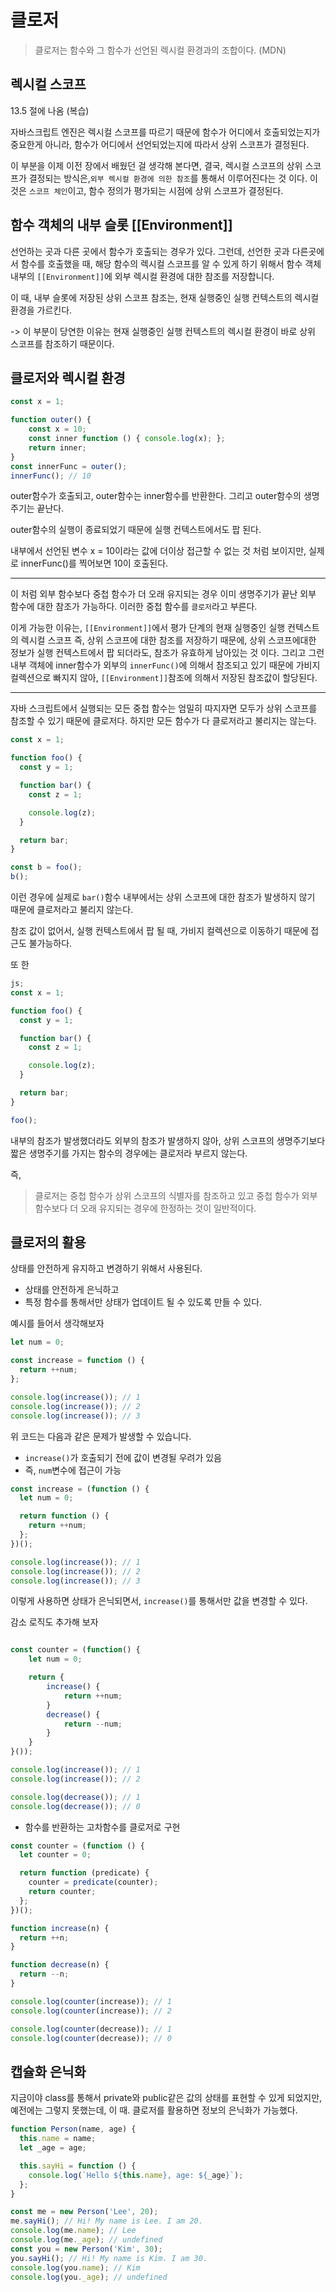 # 클로저

> 클로저는 함수와 그 함수가 선언된 렉시컬 환경과의 조합이다. (MDN)

## 렉시컬 스코프

13.5 절에 나옴 (복습)

자바스크립트 엔진은 렉시컬 스코프를 따르기 때문에 함수가 어디에서 호출되었는지가 중요한게 아니라, 함수가 어디에서 선언되었는지에 따라서 상위 스코프가 결정된다.

이 부분을 이제 이전 장에서 배웠던 걸 생각해 본다면, 결국, 렉시컬 스코프의 상위 스코프가 결정되는 방식은,`외부 렉시컬 환경에 의한 참조`를 통해서 이루어진다는 것 이다. 이것은 `스코프 체인`이고, 함수 정의가 평가되는 시점에 상위 스코프가 결정된다.

## 함수 객체의 내부 슬롯 [[Environment]]

선언하는 곳과 다른 곳에서 함수가 호출되는 경우가 있다. 그런데, 선언한 곳과 다른곳에서 함수를 호출했을 때, 해당 함수의 렉시컬 스코프를 알 수 있게 하기 위해서 함수 객체 내부의 `[[Environment]]`에 외부 렉시컬 환경에 대한 참조를 저장합니다.

이 때, 내부 슬롯에 저장된 상위 스코프 참조는, 현재 실행중인 실행 컨텍스트의 렉시컬 환경을 가르킨다.

-> 이 부분이 당연한 이유는 현재 실행중인 실행 컨텍스트의 렉시컬 환경이 바로 상위 스코프를 참조하기 때문이다.

## 클로저와 렉시컬 환경

```js
const x = 1;

function outer() {
    const x = 10;
    const inner function () { console.log(x); };
    return inner;
}
const innerFunc = outer();
innerFunc(); // 10
```

outer함수가 호출되고, outer함수는 inner함수를 반환한다. 그리고 outer함수의 생명주기는 끝난다.

outer함수의 실행이 종료되었기 때문에 실행 컨텍스트에서도 팝 된다.

내부에서 선언된 변수 x = 10이라는 값에 더이상 접근할 수 없는 것 처럼 보이지만, 실제로 innerFunc()를 찍어보면 10이 호출된다.

---

이 처럼 외부 함수보다 중첩 함수가 더 오래 유지되는 경우 이미 생명주기가 끝난 외부 함수에 대한 참조가 가능하다. 이러한 중첩 함수를 `클로저`라고 부른다.

이게 가능한 이유는, `[[Environment]]`에서 평가 단계의 현재 실행중인 실행 컨텍스트의 렉시컬 스코프 즉, 상위 스코프에 대한 참조를 저장하기 때문에, 상위 스코프에대한 정보가 실행 컨텍스트에서 팝 되더라도, 참조가 유효하게 남아있는 것 이다. 그리고 그런 내부 객체에 inner함수가 외부의 `innerFunc()`에 의해서 참조되고 있기 때문에 가비지 컬렉션으로 빠지지 않아, `[[Environment]]`참조에 의해서 저장된 참조값이 할당된다.

---

자바 스크립트에서 실행되는 모든 중첩 함수는 엄밀히 따지자면 모두가 상위 스코프를 참조할 수 있기 때문에 클로저다. 하지만 모든 함수가 다 클로저라고 불리지는 않는다.

```js
const x = 1;

function foo() {
  const y = 1;

  function bar() {
    const z = 1;

    console.log(z);
  }

  return bar;
}

const b = foo();
b();
```

이런 경우에 실제로 `bar()`함수 내부에서는 상위 스코프에 대한 참조가 발생하지 않기 때문에 클로저라고 불리지 않는다.

참조 값이 없어서, 실행 컨텍스트에서 팝 될 때, 가비지 컬렉션으로 이동하기 때문에 접근도 불가능하다.

또 한

```js
js;
const x = 1;

function foo() {
  const y = 1;

  function bar() {
    const z = 1;

    console.log(z);
  }

  return bar;
}

foo();
```

내부의 참조가 발생했더라도 외부의 참조가 발생하지 않아, 상위 스코프의 생명주기보다 짧은 생명주기를 가지는 함수의 경우에는 클로저라 부르지 않는다.

즉,

> 클로저는 중첩 함수가 상위 스코프의 식별자를 참조하고 있고 중첩 함수가 외부 함수보다 더 오래 유지되는 경우에 한정하는 것이 일반적이다.

## 클로저의 활용

상태를 안전하게 유지하고 변경하기 위해서 사용된다.

- 상태를 안전하게 은닉하고
- 특정 함수를 통해서만 상태가 업데이트 될 수 있도록 만들 수 있다.

예시를 들어서 생각해보자

```js
let num = 0;

const increase = function () {
  return ++num;
};

console.log(increase()); // 1
console.log(increase()); // 2
console.log(increase()); // 3
```

위 코드는 다음과 같은 문제가 발생할 수 있습니다.

- `increase()`가 호출되기 전에 값이 변경될 우려가 있음
- 즉, `num`변수에 접근이 가능

```js
const increase = (function () {
  let num = 0;

  return function () {
    return ++num;
  };
})();

console.log(increase()); // 1
console.log(increase()); // 2
console.log(increase()); // 3
```

이렇게 사용하면 상태가 은닉되면서, `increase()`를 통해서만 값을 변경할 수 있다.

감소 로직도 추가해 보자

```js

const counter = (function() {
    let num = 0;

    return {
        increase() {
            return ++num;
        }
        decrease() {
            return --num;
        }
    }
}());

console.log(increase()); // 1
console.log(increase()); // 2

console.log(decrease()); // 1
console.log(decrease()); // 0
```

- 함수를 반환하는 고차함수를 클로저로 구현

```js
const counter = (function () {
  let counter = 0;

  return function (predicate) {
    counter = predicate(counter);
    return counter;
  };
})();

function increase(n) {
  return ++n;
}

function decrease(n) {
  return --n;
}

console.log(counter(increase)); // 1
console.log(counter(increase)); // 2

console.log(counter(decrease)); // 1
console.log(counter(decrease)); // 0
```

## 캡슐화 은닉화

지금이야 class를 통해서 private와 public같은 값의 상태를 표현할 수 있게 되었지만, 예전에는 그렇지 못했는데, 이 때. 클로저를 활용하면 정보의 은닉화가 가능했다.

```js
function Person(name, age) {
  this.name = name;
  let _age = age;

  this.sayHi = function () {
    console.log(`Hello ${this.name}, age: ${_age}`);
  };
}

const me = new Person('Lee', 20);
me.sayHi(); // Hi! My name is Lee. I am 20.
console.log(me.name); // Lee
console.log(me._age); // undefined
const you = new Person('Kim', 30);
you.sayHi(); // Hi! My name is Kim. I am 30.
console.log(you.name); // Kim
console.log(you._age); // undefined
```
